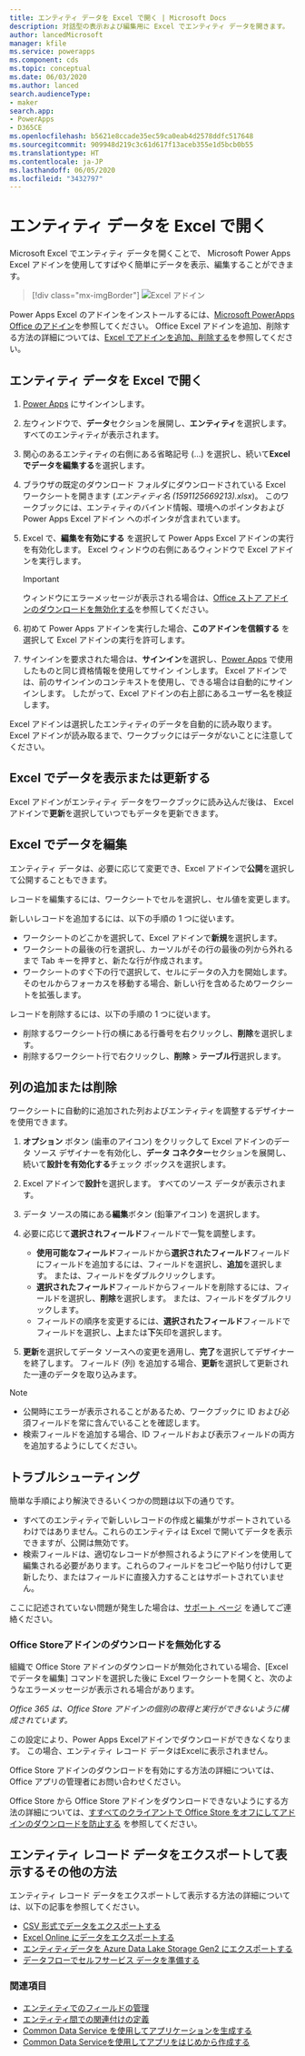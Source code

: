 ```yaml
---
title: エンティティ データを Excel で開く | Microsoft Docs
description: 対話型の表示および編集用に Excel でエンティティ データを開きます。
author: lancedMicrosoft
manager: kfile
ms.service: powerapps
ms.component: cds
ms.topic: conceptual
ms.date: 06/03/2020
ms.author: lanced
search.audienceType:
- maker
search.app:
- PowerApps
- D365CE
ms.openlocfilehash: b5621e8ccade35ec59ca0eab4d2578ddfc517648
ms.sourcegitcommit: 909948d219c3c61d617f13aceb355e1d5bcb0b55
ms.translationtype: HT
ms.contentlocale: ja-JP
ms.lasthandoff: 06/05/2020
ms.locfileid: "3432797"
---
```

# <a name="open-entity-data-in-excel"></a>エンティティ データを Excel で開く
Microsoft Excel でエンティティ データを開くことで、 Microsoft Power Apps Excel アドインを使用してすばやく簡単にデータを表示、編集することができます。 <!-- The Power Apps Excel Add-in requires Microsoft Excel 2016. -->

> [!div class="mx-imgBorder"] 
> ![Excel アドイン](./media/data-platform-cds-excel-addin/ExcelAddin.png "Power Apps Excel アドイン")

Power Apps Excel のアドインをインストールするには、[Microsoft PowerApps Office のアドイン](https://appsource.microsoft.com/en-us/product/office/WA104380330?tab=Overview)を参照してください。 Office Excel アドインを追加、削除する方法の詳細については、[Excel でアドインを追加、削除する](https://support.office.com/en-us/article/add-or-remove-add-ins-in-excel-0af570c4-5cf3-4fa9-9b88-403625a0b460)を参照してください。

## <a name="open-entity-data-in-excel"></a>エンティティ データを Excel で開く
1. [Power Apps](https://make.powerapps.com/?utm_source=padocs&utm_medium=linkinadoc&utm_campaign=referralsfromdoc) にサインインします。

1. 左ウィンドウで、**データ**セクションを展開し、**エンティティ**を選択します。 すべてのエンティティが表示されます。

2. 関心のあるエンティティの右側にある省略記号 (...) を選択し、続いて**Excel でデータを編集する**を選択します。 

3. ブラウザの既定のダウンロード フォルダにダウンロードされている Excel ワークシートを開きます (*エンティティ名 (1591125669213).xlsx*)。 このワークブックには、エンティティのバインド情報、環境へのポインタおよび Power Apps Excel アドイン へのポインタが含まれています。

4. Excel で、**編集を有効にする** を選択して Power Apps Excel アドインの実行を有効化します。 Excel ウィンドウの右側にあるウィンドウで Excel アドインを実行します。

    > [!IMPORTANT]
    > ウィンドウにエラーメッセージが表示される場合は、[Office ストア アドインのダウンロードを無効化する](#office-store-add-in-download-disabling)を参照してください。 

5. 初めて Power Apps アドインを実行した場合、**このアドインを信頼する** を選択して Excel アドインの実行を許可します。

6. サインインを要求された場合は、**サインイン**を選択し、[Power Apps](https:///?utm_source=padocs&utm_medium=linkinadoc&utm_campaign=referralsfromdoc) で使用したものと同じ資格情報を使用してサイン インします。 Excel アドインでは、前のサインインのコンテキストを使用し、できる場合は自動的にサインインします。 したがって、Excel アドインの右上部にあるユーザー名を検証します。

Excel アドインは選択したエンティティのデータを自動的に読み取ります。 Excel アドインが読み取るまで、ワークブックにはデータがないことに注意してください。

## <a name="view-and-refresh-data-in-excel"></a>Excel でデータを表示または更新する
Excel アドインがエンティティ データをワークブックに読み込んだ後は、 Excel アドインで**更新**を選択していつでもデータを更新できます。

## <a name="edit-data-in-excel"></a>Excel でデータを編集
エンティティ データは、必要に応じて変更でき、Excel アドインで**公開**を選択して公開することもできます。

レコードを編集するには、ワークシートでセルを選択し、セル値を変更します。

新しいレコードを追加するには、以下の手順の 1 つに従います。

* ワークシートのどこかを選択して、Excel アドインで**新規**を選択します。
* ワークシートの最後の行を選択し、カーソルがその行の最後の列から外れるまで Tab キーを押すと、新たな行が作成されます。
* ワークシートのすぐ下の行で選択して、セルにデータの入力を開始します。 そのセルからフォーカスを移動する場合、新しい行を含めるためワークシートを拡張します。

レコードを削除するには、以下の手順の 1 つに従います。

* 削除するワークシート行の横にある行番号を右クリックし、**削除**を選択します。
* 削除するワークシート行で右クリックし、**削除** > **テーブル行**選択します。

## <a name="add-or-remove-columns"></a>列の追加または削除
ワークシートに自動的に追加された列およびエンティティを調整するデザイナーを使用できます。

1. **オプション** ボタン (歯車のアイコン) をクリックして Excel アドインのデータ ソース デザイナーを有効化し、**データ コネクター**セクションを展開し、続いて**設計を有効化する**チェック ボックスを選択します。

2. Excel アドインで**設計**を選択します。 すべてのソース データが表示されます。

3. データ ソースの隣にある**編集**ボタン (鉛筆アイコン) を選択します。

4. 必要に応じて**選択されフィールド**フィールドで一覧を調整します。
   * **使用可能なフィールド**フィールドから**選択されたフィールド**フィールドにフィールドを追加するには、フィールドを選択し、**追加**を選択します。 または、フィールドをダブルクリックします。
   * **選択されたフィールド**フィールドからフィールドを削除するには、フィールドを選択し、**削除**を選択します。 または、フィールドをダブルクリックします。
   * フィールドの順序を変更するには、**選択されたフィールド**フィールドでフィールドを選択し、**上**または**下**矢印を選択します。

5. **更新**を選択してデータ ソースへの変更を適用し、**完了**を選択してデザイナーを終了します。 フィールド (列) を追加する場合、**更新**を選択して更新された一連のデータを取り込みます。

> [!NOTE]
> - 公開時にエラーが表示されることがあるため、ワークブックに ID および必須フィールドを常に含んでいることを確認します。
> - 検索フィールドを追加する場合、ID フィールドおよび表示フィールドの両方を追加するようにしてください。

## <a name="troubleshooting"></a>トラブルシューティング
簡単な手順により解決できるいくつかの問題は以下の通りです。

* すべてのエンティティで新しいレコードの作成と編集がサポートされているわけではありません。これらのエンティティは Excel で開いてデータを表示できますが、公開は無効です。
* 検索フィールドは、適切なレコードが参照されるようにアドインを使用して編集される必要があります。これらのフィールドをコピーや貼り付けして更新したり、またはフィールドに直接入力することはサポートされていません。

ここに記述されていない問題が発生した場合は、[サポート ページ](https://powerapps.microsoft.com/support/) を通してご連絡ください。

### <a name="office-store-add-in-download-disabling"></a>Office Storeアドインのダウンロードを無効化する
組織で Office Store アドインのダウンロードが無効化されている場合、[Excelでデータを編集] コマンドを選択した後に Excel ワークシートを開くと、次のようなエラーメッセージが表示される場合があります。 

*Office 365 は、Office Store アドインの個別の取得と実行ができないように構成されています。*

この設定により、Power Apps Excelアドインでダウンロードができなくなります。 この場合、エンティティ レコード データはExcelに表示されません。 

Office Store アドインのダウンロードを有効にする方法の詳細については、Office アプリの管理者にお問い合わせください。 

Office Store から Office Store アドインをダウンロードできないようにする方法の詳細については、[すすべてのクライアントで Office Store をオフにしてアドインのダウンロードを防止する](/microsoft-365/admin/manage/manage-deployment-of-add-ins?view=o365-worldwide#prevent-add-in-downloads-by-turning-off-the-office-store-across-all-clients-except-outlook) を参照してください。

## <a name="other-ways-to-export-and-view-entity-record-data"></a>エンティティ レコード データをエクスポートして表示するその他の方法
エンティティ レコード データをエクスポートして表示する方法の詳細については、以下の記事を参照してください。
- [CSV 形式でデータをエクスポートする](/powerapps/maker/common-data-service/data-platform-import-export#export-data-to-csv) 
- [Excel Online にデータをエクスポートする](/powerapps/user/export-to-excel-online)
- [エンティティデータを Azure Data Lake Storage Gen2 にエクスポートする](/powerapps/maker/common-data-service/export-to-data-lake)
- [データフローでセルフサービス データを準備する](/powerapps/maker/common-data-service/self-service-data-prep-with-dataflows)


### <a name="see-also"></a>関連項目
* [エンティティでのフィールドの管理](data-platform-manage-fields.md)
* [エンティティ間での関連付けの定義](data-platform-entity-lookup.md)
* [Common Data Service を使用してアプリケーションを生成する](../canvas-apps/data-platform-create-app.md)
* [Common Data Serviceを使用してアプリをはじめから作成する](../canvas-apps/data-platform-create-app-scratch.md)

